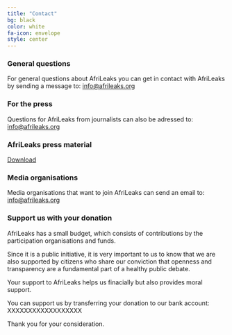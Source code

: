 ```yaml
---
title: "Contact"
bg: black
color: white
fa-icon: envelope
style: center
---
```


### General questions
For general questions about AfriLeaks you can get in contact with AfriLeaks by sending a message to: [info@afrileaks.org](mailto:info@afrileaks.org)

### For the press
Questions for AfriLeaks from journalists can also be adressed to: [info@afrileaks.org](mailto:info@afrileaks.org)

### AfriLeaks press material
[Download](#)

### Media organisations
Media organisations that want to join AfriLeaks can send an email to: [info@afrileaks.org](mailto:info@afrileaks.org)

### Support us with your donation
AfriLeaks has a small budget, which consists of contributions by the participation organisations and funds.

Since it is a public initiative, it is very important to us to know that we are also supported by citizens who share our conviction that openness and transparency are a fundamental part of a healthy public debate.

Your support to AfriLeaks helps us finacially but also provides moral support.

You can support us by transferring your donation to our bank account: XXXXXXXXXXXXXXXXXX

Thank you for your consideration.
